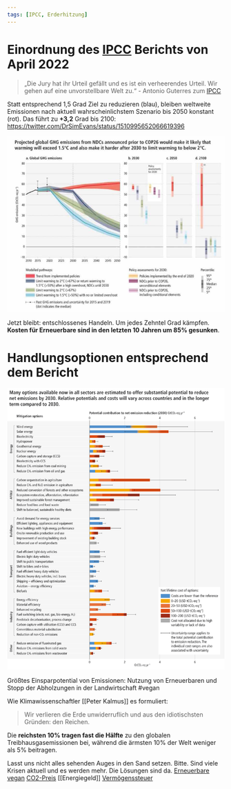 ```yaml
---
tags: [IPCC, Erderhitzung]
---
```


# Einordnung des [IPCC](IPCC.md) Berichts von April 2022

> „Die Jury hat ihr Urteil gefällt und es ist ein verheerendes Urteil. Wir gehen auf eine unvorstellbare Welt zu.“ - Antonio Guterres zum [IPCC](IPCC.md)

Statt entsprechend 1,5 Grad Ziel zu reduzieren (blau), bleiben weltweite Emissionen nach aktuell wahrscheinlichstem Szenario bis 2050 konstant (rot). Das führt zu **+3,2** Grad bis 2100: https://twitter.com/DrSimEvans/status/1510995652066619396

![](../Assets/WhatsApp_Image_2022-04-05_at_20.57.49_1649185123077_0.jpeg)

Jetzt bleibt: entschlossenes Handeln. Um jedes Zehntel Grad kämpfen. **Kosten für Erneuerbare sind in den letzten 10 Jahren um 85% gesunken**.

# Handlungsoptionen entsprechend dem Bericht

![](../Assets/image_1649539314388_0.png)

Größtes Einsparpotential von Emissionen: Nutzung von Erneuerbaren und Stopp der Abholzungen in der Landwirtschaft #vegan

Wie Klimawissenschaftler [[Peter Kalmus]] es formuliert:

> Wir verlieren die Erde unwiderruflich und aus den idiotischsten Gründen: den Reichen.

Die **reichsten 10% tragen fast die Hälfte** zu den globalen Treibhausgasemissionen bei, während die ärmsten 10% der Welt weniger als 5% beitragen.

Lasst uns nicht alles sehenden Auges in den Sand setzen. Bitte. Sind viele Krisen aktuell und es werden mehr. Die Lösungen sind da. [Erneuerbare](Erneuerbare.md) [vegan](vegan.md) [CO2-Preis](CO2-Preis.md) [[Energiegeld]] [Vermögenssteuer](Verm%C3%B6genssteuer.md)
